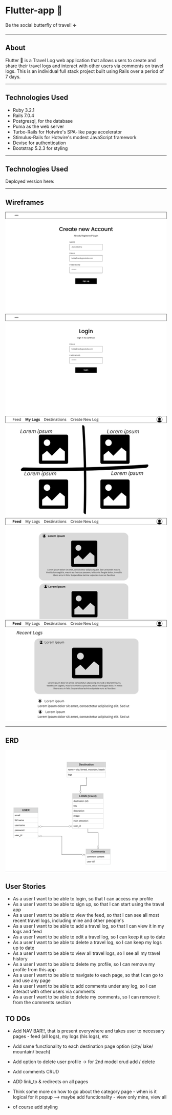 # Flutter-app 🦋

Be the social butterfly of travel! ✈️

---

## About

Flutter 🦋 is a Travel Log web application that allows users to create and share their travel logs and interact with other users via comments on travel logs. This is an individual full stack project built using Rails over a period of 7 days.

---

## Technologies Used

- Ruby 3.2.1
- Rails 7.0.4
- Postgresql, for the database
- Puma as the web server
- Turbo-Rails for Hotwire's SPA-like page accelerator
- Stimulus-Rails for Hotwire's modest JavaScript framework
- Devise for authentication
- Bootstrap 5.2.3 for styling

---

## Technologies Used

Deployed version here:

---

## Wireframes

![Wireframes](readme_img/1.png)
![](readme_img/2.png)
![](readme_img/3.png)
![](readme_img/4.png)
![](readme_img/5.png)

---

## ERD

![ERD](readme_img/erd.png)

## User Stories

- As a user I want to be able to login, so that I can access my profile
- As a user I want to be able to sign up, so that I can start using the travel app
- As a user I want to be able to view the feed, so that I can see all most recent travel logs, including mine and other people's
- As a user I want to be able to add a travel log, so that I can view it in my logs and feed
- As a user I want to be able to edit a travel log, so I can keep it up to date
- As a user I want to be able to delete a travel log, so I can keep my logs up to date
- As a user I want to be able to view all travel logs, so I see all my travel history
- As a user I want to be able to delete my profile, so I can remove my profile from this app
- As a user I want to be able to navigate to each page, so that I can go to and use any page
- As a user I want to be able to add comments under any log, so I can interact with other users via comments
- As a user I want to be able to delete my comments, so I can remove it from the comments section

## TO DOs

- Add NAV BAR!!, that is present everywhere and takes user to necessary pages - feed (all logs), my logs (his logs), etc
- Add same functionality to each destination page option (city/ lake/ mountain/ beach)
- Add option to delete user profile -> for 2nd model crud add / delete
- Add comments CRUD
- ADD link_to & redirects on all pages
- Think some more on how to go about the category page - when is it logical for it popup --> maybe add functionality - view only mine, view all

- of course add styling
